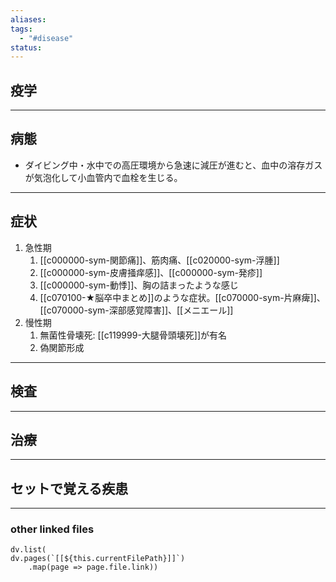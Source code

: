 ```yaml
---
aliases: 
tags:
  - "#disease"
status:
---
```

## 疫学
---
## 病態
- ダイビング中・水中での高圧環境から急速に減圧が進むと、血中の溶存ガスが気泡化して小血管内で血栓を生じる。
---
## 症状
1. 急性期
	1. [[c000000-sym-関節痛]]、筋肉痛、[[c020000-sym-浮腫]]
	2. [[c000000-sym-皮膚掻痒感]]、[[c000000-sym-発疹]]
	3. [[c000000-sym-動悸]]、胸の詰まったような感じ
	4. [[c070100-★脳卒中まとめ]]のような症状。[[c070000-sym-片麻痺]]、[[c070000-sym-深部感覚障害]]、[[メニエール]]
2. 慢性期
	1. 無菌性骨壊死: [[c119999-大腿骨頭壊死]]が有名
	2. 偽関節形成

---
## 検査
---
## 治療
---
## セットで覚える疾患
---
### other linked files
```dataviewjs
dv.list(
dv.pages(`[[${this.currentFilePath}]]`)
	.map(page => page.file.link))
```